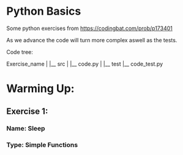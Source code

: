 # Python Basics

Some python exercises from https://codingbat.com/prob/p173401

As we advance the code will turn more complex aswell as the tests.

Code tree:

Exercise_name
|
|__ src
|  |__ code.py
|
|__ test
   |__ code_test.py

# Warming Up:

## Exercise 1:
### Name: Sleep
### Type: Simple Functions
